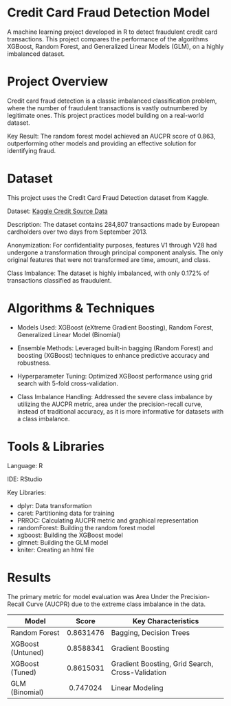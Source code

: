 # Credit Card Fraud Detection Model
A machine learning project developed in R to detect fraudulent credit card transactions. This project compares the performance of the algorithms XGBoost, Random Forest, and Generalized Linear Models (GLM), on a highly imbalanced dataset.

# Project Overview
Credit card fraud detection is a classic imbalanced classification problem, where the number of fraudulent transactions is vastly outnumbered by legitimate ones. This project practices model building on a real-world dataset.

Key Result: The random forest model achieved an AUCPR score of 0.863, outperforming other models and providing an effective solution for identifying fraud.

# Dataset
This project uses the Credit Card Fraud Detection dataset from Kaggle.

Dataset: [Kaggle Credit Source Data](https://www.kaggle.com/datasets/whenamancodes/fraud-detection)

Description: The dataset contains 284,807 transactions made by European cardholders over two days from September 2013.

Anonymization: For confidentiality purposes, features V1 through V28 had undergone a transformation through principal component analysis. The only original features that were not transformed are time, amount, and class. 

Class Imbalance: The dataset is highly imbalanced, with only 0.172% of transactions classified as fraudulent.

# Algorithms & Techniques
* Models Used: XGBoost (eXtreme Gradient Boosting), Random Forest, Generalized Linear Model (Binomial)

* Ensemble Methods: Leveraged built-in bagging (Random Forest) and boosting (XGBoost) techniques to enhance predictive accuracy and robustness.

* Hyperparameter Tuning: Optimized XGBoost performance using grid search with 5-fold cross-validation.

* Class Imbalance Handling: Addressed the severe class imbalance by utilizing the AUCPR metric, area under the precision-recall curve, instead of traditional accuracy, as it is more informative for datasets with a class imbalance.

# Tools & Libraries
Language: R

IDE: RStudio

Key Libraries:

* dplyr: Data transformation
* caret: Partitioning data for training
* PRROC: Calculating AUCPR metric and graphical representation
* randomForest: Building the random forest model
* xgboost: Building the XGBoost model
* glmnet: Building the GLM model
* kniter: Creating an html file

# Results
The primary metric for model evaluation was Area Under the Precision-Recall Curve (AUCPR) due to the extreme class imbalance in the data.

|Model|Score|Key Characteristics| 
|---|:---:|---|
|Random Forest| 0.8631476 | Bagging, Decision Trees|
|XGBoost (Untuned)| 0.8588341 | Gradient Boosting|
|XGBoost (Tuned)| 0.8615031 | Gradient Boosting, Grid Search, Cross-Validation|
|GLM (Binomial)| 0.747024 | Linear Modeling|
